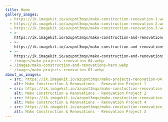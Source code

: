```yaml
---
title: Home
gallery_images:
  - https://ik.imagekit.io/azupnt3mqx/mako-construction-renovation-1.webp
  - https://ik.imagekit.io/azupnt3mqx/mako-construction-renovation-2.webp
  - https://ik.imagekit.io/azupnt3mqx/mako-construction-renovation-3.webp
  - >-
    https://ik.imagekit.io/azupnt3mqx/mako-construction-and-renovations-gallery-5.webp
  - >-
    https://ik.imagekit.io/azupnt3mqx/mako-construction-and-renovations-gallery-6.webp
  - >-
    https://ik.imagekit.io/azupnt3mqx/mako-construction-and-renovations-gallery-7.webp
  - /images/mako-projects-renovation-04.webp
  - /images/mako-construction-and-renovations-hero.webp
  - /images/mako-projects-renovation-01.webp
about_us_images:
  - src: https://ik.imagekit.io/azupnt3mqx/mako-projects-renovation-04.webp
    alt: Mako Construction & Renovations - Renovation Project 1
  - src: https://ik.imagekit.io/azupnt3mqx/mako-constuction-renovation-8.jpg
    alt: Mako Construction & Renovations - Renovation Project 2
  - src: https://ik.imagekit.io/azupnt3mqx/mako-constuction-renovation-7.jpg
    alt: Mako Construction & Renovations - Renovation Project 4
  - src: https://ik.imagekit.io/azupnt3mqx/mako-constuction-renovation-6.jpg
    alt: Mako Construction & Renovations - Renovation Project 3
---
```

